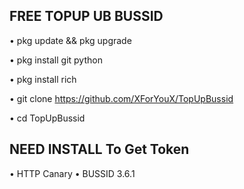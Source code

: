 ## FREE TOPUP UB BUSSID

• pkg update && pkg upgrade

• pkg install git python

• pkg install rich

• git clone https://github.com/XForYouX/TopUpBussid

• cd TopUpBussid

## NEED INSTALL To Get Token

• HTTP Canary
• BUSSID 3.6.1
